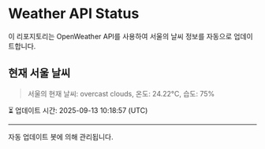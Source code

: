 
# Weather API Status

이 리포지토리는 OpenWeather API를 사용하여 서울의 날씨 정보를 자동으로 업데이트합니다.

## 현재 서울 날씨
> 서울의 현재 날씨: overcast clouds, 온도: 24.22°C, 습도: 75%

⏳ 업데이트 시간: 2025-09-13 10:18:57 (UTC)

---
자동 업데이트 봇에 의해 관리됩니다.
